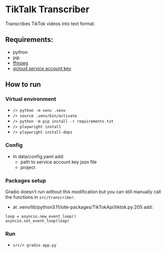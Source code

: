 # TikTalk Transcriber

Transcribes TikTok videos into text format.

## Requirements:

- python
- pip
- [ffmpeg](https://ffmpeg.org/)
- [gcloud service account key](https://cloud.google.com/iam/docs/keys-create-delete#iam-service-account-keys-create-gcloud)

## How to run

### Virtual environment

- `/> python -m venv .venv`
- `/> source .venv/bin/activate`
- `/> python -m pip install -r requirements.txt`
- `/> playwright install`
- `/> playwright install-deps`

### Config

- In data/config.yaml add:
  - path to service account key json file
  - project

### Packages setup

Gradio doesn't run without this modification but you can still manually call the functions in `src/transcriber`.

- at .venv/lib/python3.11/site-packages/TikTokApi/tiktok.py:205 add:

```
loop = asyncio.new_event_loop()
asyncio.set_event_loop(loop)
```

### Run

- `src/> gradio app.py`
